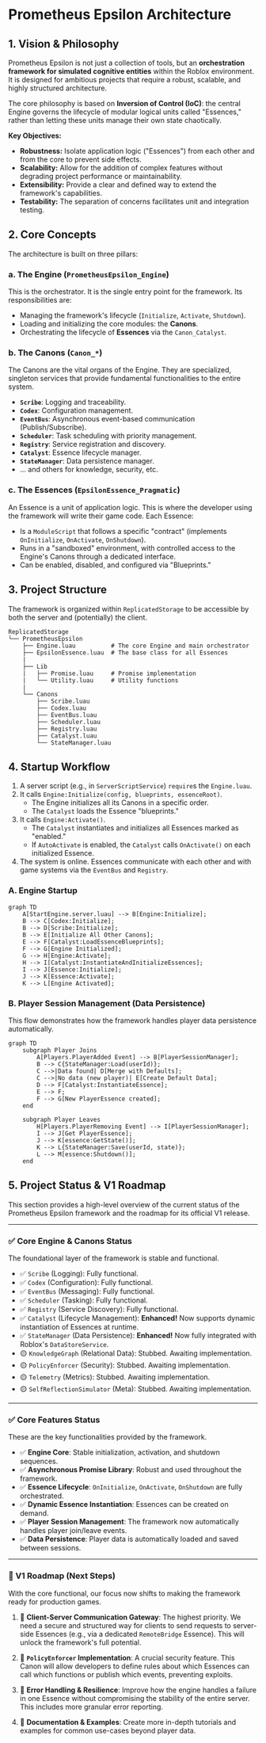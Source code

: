 # Prometheus Epsilon Architecture

## 1. Vision & Philosophy

Prometheus Epsilon is not just a collection of tools, but an **orchestration framework for simulated cognitive entities** within the Roblox environment. It is designed for ambitious projects that require a robust, scalable, and highly structured architecture.

The core philosophy is based on **Inversion of Control (IoC)**: the central Engine governs the lifecycle of modular logical units called "Essences," rather than letting these units manage their own state chaotically.

**Key Objectives:**
- **Robustness:** Isolate application logic ("Essences") from each other and from the core to prevent side effects.
- **Scalability:** Allow for the addition of complex features without degrading project performance or maintainability.
- **Extensibility:** Provide a clear and defined way to extend the framework's capabilities.
- **Testability:** The separation of concerns facilitates unit and integration testing.

## 2. Core Concepts

The architecture is built on three pillars:

### a. The Engine (`PrometheusEpsilon_Engine`)
This is the orchestrator. It is the single entry point for the framework. Its responsibilities are:
- Managing the framework's lifecycle (`Initialize`, `Activate`, `Shutdown`).
- Loading and initializing the core modules: the **Canons**.
- Orchestrating the lifecycle of **Essences** via the `Canon_Catalyst`.

### b. The Canons (`Canon_*`)
The Canons are the vital organs of the Engine. They are specialized, singleton services that provide fundamental functionalities to the entire system.
- **`Scribe`**: Logging and traceability.
- **`Codex`**: Configuration management.
- **`EventBus`**: Asynchronous event-based communication (Publish/Subscribe).
- **`Scheduler`**: Task scheduling with priority management.
- **`Registry`**: Service registration and discovery.
- **`Catalyst`**: Essence lifecycle manager.
- **`StateManager`**: Data persistence manager.
- ... and others for knowledge, security, etc.

### c. The Essences (`EpsilonEssence_Pragmatic`)
An Essence is a unit of application logic. This is where the developer using the framework will write their game code. Each Essence:
- Is a `ModuleScript` that follows a specific "contract" (implements `OnInitialize`, `OnActivate`, `OnShutdown`).
- Runs in a "sandboxed" environment, with controlled access to the Engine's Canons through a dedicated interface.
- Can be enabled, disabled, and configured via "Blueprints."

## 3. Project Structure

The framework is organized within `ReplicatedStorage` to be accessible by both the server and (potentially) the client.

```
ReplicatedStorage
└── PrometheusEpsilon
    ├── Engine.luau          # The core Engine and main orchestrator
    ├── EpsilonEssence.luau  # The base class for all Essences
    |
    ├── Lib
    |   ├── Promise.luau     # Promise implementation
    |   └── Utility.luau     # Utility functions
    |
    └── Canons
        ├── Scribe.luau
        ├── Codex.luau
        ├── EventBus.luau
        ├── Scheduler.luau
        ├── Registry.luau
        ├── Catalyst.luau
        └── StateManager.luau
```

## 4. Startup Workflow

1.  A server script (e.g., in `ServerScriptService`) `require`s the `Engine.luau`.
2.  It calls `Engine:Initialize(config, blueprints, essenceRoot)`.
    - The Engine initializes all its Canons in a specific order.
    - The `Catalyst` loads the Essence "blueprints."
3.  It calls `Engine:Activate()`.
    - The `Catalyst` instantiates and initializes all Essences marked as "enabled."
    - If `AutoActivate` is enabled, the `Catalyst` calls `OnActivate()` on each initialized Essence.
4.  The system is online. Essences communicate with each other and with game systems via the `EventBus` and `Registry`.

### A. Engine Startup
```mermaid
graph TD
    A[StartEngine.server.luau] --> B[Engine:Initialize];
    B --> C[Codex:Initialize];
    B --> D[Scribe:Initialize];
    B --> E[Initialize All Other Canons];
    E --> F[Catalyst:LoadEssenceBlueprints];
    F --> G[Engine Initialized];
    G --> H[Engine:Activate];
    H --> I[Catalyst:InstantiateAndInitializeEssences];
    I --> J[Essence:Initialize];
    J --> K[Essence:Activate];
    K --> L[Engine Activated];
```

### B. Player Session Management (Data Persistence)
This flow demonstrates how the framework handles player data persistence automatically.

```mermaid
graph TD
    subgraph Player Joins
        A[Players.PlayerAdded Event] --> B[PlayerSessionManager];
        B --> C{StateManager:Load(userId)};
        C -->|Data found| D[Merge with Defaults];
        C -->|No data (new player)| E[Create Default Data];
        D --> F[Catalyst:InstantiateEssence];
        E --> F;
        F --> G[New PlayerEssence created];
    end
    
    subgraph Player Leaves
        H[Players.PlayerRemoving Event] --> I[PlayerSessionManager];
        I --> J[Get PlayerEssence];
        J --> K[essence:GetState()];
        K --> L{StateManager:Save(userId, state)};
        L --> M[essence:Shutdown()];
    end
```

## 5. Project Status & V1 Roadmap

This section provides a high-level overview of the current status of the Prometheus Epsilon framework and the roadmap for its official V1 release.

---

### ✅ Core Engine & Canons Status

The foundational layer of the framework is stable and functional.

- ✅ `Scribe` (Logging): Fully functional.
- ✅ `Codex` (Configuration): Fully functional.
- ✅ `EventBus` (Messaging): Fully functional.
- ✅ `Scheduler` (Tasking): Fully functional.
- ✅ `Registry` (Service Discovery): Fully functional.
- ✅ `Catalyst` (Lifecycle Management): **Enhanced!** Now supports dynamic instantiation of Essences at runtime.
- ✅ `StateManager` (Data Persistence): **Enhanced!** Now fully integrated with Roblox's `DataStoreService`.
- 🟡 `KnowledgeGraph` (Relational Data): Stubbed. Awaiting implementation.
- 🟡 `PolicyEnforcer` (Security): Stubbed. Awaiting implementation.
- 🟡 `Telemetry` (Metrics): Stubbed. Awaiting implementation.
- 🟡 `SelfReflectionSimulator` (Meta): Stubbed. Awaiting implementation.

---

### ✅ Core Features Status

These are the key functionalities provided by the framework.

- ✅ **Engine Core**: Stable initialization, activation, and shutdown sequences.
- ✅ **Asynchronous Promise Library**: Robust and used throughout the framework.
- ✅ **Essence Lifecycle**: `OnInitialize`, `OnActivate`, `OnShutdown` are fully orchestrated.
- ✅ **Dynamic Essence Instantiation**: Essences can be created on demand.
- ✅ **Player Session Management**: The framework now automatically handles player join/leave events.
- ✅ **Data Persistence**: Player data is automatically loaded and saved between sessions.

---

### 🎯 V1 Roadmap (Next Steps)

With the core functional, our focus now shifts to making the framework ready for production games.

1.  🎯 **Client-Server Communication Gateway**: The highest priority. We need a secure and structured way for clients to send requests to server-side Essences (e.g., via a dedicated `RemoteBridge` Essence). This will unlock the framework's full potential.

2.  🎯 **`PolicyEnforcer` Implementation**: A crucial security feature. This Canon will allow developers to define rules about which Essences can call which functions or publish which events, preventing exploits.

3.  🎯 **Error Handling & Resilience**: Improve how the engine handles a failure in one Essence without compromising the stability of the entire server. This includes more granular error reporting.

4.  🎯 **Documentation & Examples**: Create more in-depth tutorials and examples for common use-cases beyond player data. 
